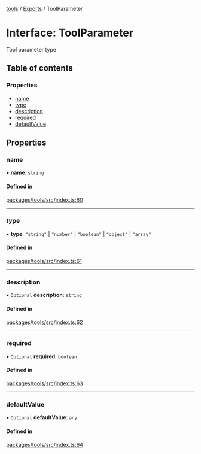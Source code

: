 <!-- 
 ⚠️  AUTO-GENERATED FILE - DO NOT EDIT MANUALLY
 This file is automatically generated by scripts/docs-generator.js
 To make changes, edit the source TypeScript files or update the generator script
-->

[tools](../../) / [Exports](../modules) / ToolParameter

# Interface: ToolParameter

Tool parameter type

## Table of contents

### Properties

- [name](ToolParameter#name)
- [type](ToolParameter#type)
- [description](ToolParameter#description)
- [required](ToolParameter#required)
- [defaultValue](ToolParameter#defaultvalue)

## Properties

### name

• **name**: `string`

#### Defined in

[packages/tools/src/index.ts:60](https://github.com/woojubb/robota/blob/0282eb7aeff4db97bfbe6e7aa549630531948e10/packages/tools/src/index.ts#L60)

___

### type

• **type**: ``"string"`` \| ``"number"`` \| ``"boolean"`` \| ``"object"`` \| ``"array"``

#### Defined in

[packages/tools/src/index.ts:61](https://github.com/woojubb/robota/blob/0282eb7aeff4db97bfbe6e7aa549630531948e10/packages/tools/src/index.ts#L61)

___

### description

• `Optional` **description**: `string`

#### Defined in

[packages/tools/src/index.ts:62](https://github.com/woojubb/robota/blob/0282eb7aeff4db97bfbe6e7aa549630531948e10/packages/tools/src/index.ts#L62)

___

### required

• `Optional` **required**: `boolean`

#### Defined in

[packages/tools/src/index.ts:63](https://github.com/woojubb/robota/blob/0282eb7aeff4db97bfbe6e7aa549630531948e10/packages/tools/src/index.ts#L63)

___

### defaultValue

• `Optional` **defaultValue**: `any`

#### Defined in

[packages/tools/src/index.ts:64](https://github.com/woojubb/robota/blob/0282eb7aeff4db97bfbe6e7aa549630531948e10/packages/tools/src/index.ts#L64)
